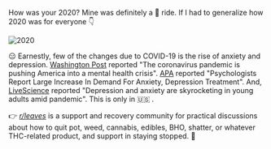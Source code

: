How was your 2020? Mine was definitely a :roller_coaster: ride. If I had to generalize how 2020 was for everyone :point_down:

![2020](https://media.giphy.com/media/RJKHjCAdsAfQPn03qQ/giphy.gif)

:expressionless:  Earnestly, few of the changes due to COVID-19 is the rise of anxiety and depression. [Washington Post](https://www.washingtonpost.com/health/2020/05/04/mental-health-coronavirus/) reported "The coronavirus pandemic is pushing America into a mental health crisis". [APA](https://www.apa.org/news/press/releases/2020/11/anxiety-depression-treatment) reported "Psychologists Report Large Increase In Demand For Anxiety, Depression Treatment". And, [LiveScience](https://www.livescience.com/depression-anxiety-increase-covid-19.html) reported "Depression and anxiety are skyrocketing in young adults amid pandemic". This is only in :us: .

:point_right: *[r/leaves](https://www.reddit.com/r/leaves/)* is a support and recovery community for practical discussions about how to quit pot, weed, cannabis, edibles, BHO, shatter, or whatever THC-related product, and support in staying stopped. :leaves:
